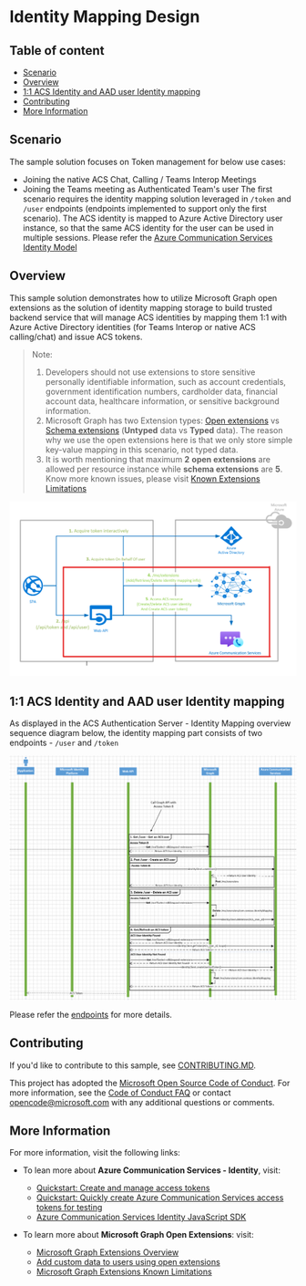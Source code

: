 # Identity Mapping Design

## Table of content

- [Scenario](#scenario)
- [Overview](#overview)
- [1:1 ACS Identity and AAD user Identity mapping](#11-acs-identity-and-aad-user-identity-mapping)
- [Contributing](#contributing)
- [More Information](#more-information)

## Scenario

The sample solution focuses on Token management for below use cases:
- Joining the native ACS Chat, Calling / Teams Interop Meetings
- Joining the Teams meeting as Authenticated Team's user
The first scenario requires the identity mapping solution leveraged in `/token` and `/user` endpoints (endpoints implemented to support only the first scenario). The ACS identity is mapped to Azure Active Directory user instance, so that the same ACS identity for the user can be used in multiple sessions. Please refer the  [Azure Communication Services Identity Model](https://docs.microsoft.com/azure/communication-services/concepts/identity-model)

## Overview

This sample solution demonstrates how to utilize Microsoft Graph open extensions as the solution of identity mapping storage to build trusted backend service that will manage ACS identities by mapping them 1:1 with Azure Active Directory identities (for Teams Interop or native ACS calling/chat) and issue ACS tokens.

> Note: 
>
> 1. Developers should not use extensions to store sensitive personally identifiable information, such as account credentials, government identification numbers, cardholder data, financial account data, healthcare information, or sensitive background information.
> 2. Microsoft Graph has two Extension types: [Open extensions](https://docs.microsoft.com/graph/extensibility-overview#open-extensions) vs [Schema extensions](https://docs.microsoft.com/graph/extensibility-overview#schema-extensions) (**Untyped** data vs **Typed** data). The reason why we use the open extensions here is that we only store simple key-value mapping in this scenario, not typed data.
> 3. It is worth mentioning that maximum **2** **open extensions** are allowed per resource instance while **schema extensions** are **5**. Know more known issues, please visit [Known Extensions Limitations](https://docs.microsoft.com/graph/known-issues#extensions)

![ ACS Authentication Server - Identity Mapping Flow](../images/ACS-Authentication-Server-Sample_Identity-Mapping-Flow.png)

## 1:1 ACS Identity and AAD user Identity mapping

As displayed in the ACS Authentication Server - Identity Mapping overview sequence diagram below, the identity mapping part consists of two endpoints - `/user` and `/token`

![ACS Authentication Server - Identity Mapping Sequence Diagram](../images/ACS-Authentication-Server-Sample_Identity-Mapping-Sequence.png)

Please refer the [endpoints](./endpoint-and-responses.md) for more details.

## Contributing

If you'd like to contribute to this sample, see [CONTRIBUTING.MD](../../CONTRIBUTING.md).

This project has adopted the [Microsoft Open Source Code of Conduct](https://opensource.microsoft.com/codeofconduct/). For more information, see the [Code of Conduct FAQ](https://opensource.microsoft.com/codeofconduct/faq/) or contact [opencode@microsoft.com](mailto:opencode@microsoft.com) with any additional questions or comments.

## More Information

For more information, visit the following links:

- To lean more about **Azure Communication Services - Identity**, visit:

  - [Quickstart: Create and manage access tokens](https://docs.microsoft.com/azure/communication-services/quickstarts/access-tokens?pivots=programming-language-javascript)
  - [Quickstart: Quickly create Azure Communication Services access tokens for testing](https://docs.microsoft.com/azure/communication-services/quickstarts/identity/quick-create-identity)
  - [Azure Communication Services Identity JavaScript SDK](https://azuresdkdocs.blob.core.windows.net/$web/javascript/azure-communication-identity/1.0.0/index.html)
- To learn more about **Microsoft Graph Open Extensions**: visit:
  - [Microsoft Graph Extensions Overview](https://docs.microsoft.com/graph/extensibility-overview)
  - [Add custom data to users using open extensions](https://docs.microsoft.com/graph/extensibility-open-users)
  - [Microsoft Graph Extensions Known Limitations](https://docs.microsoft.com/graph/known-issues#extensions)

